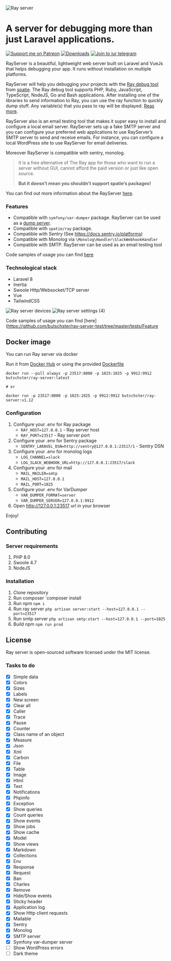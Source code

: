 ![Ray server](https://user-images.githubusercontent.com/773481/131818548-39189a7e-355a-4a9c-b783-9ae8ce627d79.png)


# A server for debugging more than just Laravel applications.

[![Support me on Patreon](https://img.shields.io/endpoint.svg?url=https%3A%2F%2Fshieldsio-patreon.vercel.app%2Fapi%3Fusername%3Dbutschster%26type%3Dpatrons&style=flat)](https://patreon.com/butschster)
[![Downloads](https://img.shields.io/docker/pulls/butschster/ray-server.svg)](https://hub.docker.com/repository/docker/butschster/ray-server)
[![Join to iur telegram](https://img.shields.io/badge/telegram-Join-blue)](https://t.me/rayserver)

RayServer is a beautiful, lightweight web server built on Laravel and VueJs that helps debugging your app. It runs without
installation on multiple platforms. 

RayServer will help you debugging your projects with the [Ray debug tool](https://github.com/spatie/ray)
from [spatie](https://spatie.be/). The Ray debug tool supports PHP, Ruby, JavaScript, TypeScript, NodeJS, Go and Bash
applications. After installing one of the libraries to send information to Ray, you can use the ray function to quickly
dump stuff. Any variable(s) that you pass to ray will be displayed. [Reas more](https://spatie.be/docs/ray/v1/introduction). 

RayServer also is an email testing tool that makes it super easy to install and configure a local email server. RayServer sets up a fake SMTP server and you can configure your preferred web applications to use RayServer’s SMTP server to send and receive emails. For instance, you can configure a local WordPress site to use RayServer for email deliveries.

Moreover RayServer is compatible with sentry, monolog. 

> It is a free alternative of The Ray app for those who want to run a server without GUI, cannot afford the paid version or just like open source.
> 
> **But it doesn’t mean you shouldn’t support spatie’s packages!**


You can find out more information about the RayServer [here](https://butschster.medium.com/server-for-debugging-not-only-laravel-applications-252814e2931).


### Features

- Compatible with `symfony/var-dumper` package. RayServer can be used as a [dump server](https://symfony.com/doc/current/components/var_dumper.html#the-dump-server).
- Compatible with `spatie/ray` package.
- Compatible with Sentry (See https://docs.sentry.io/platforms)
- Compatible with Monolog via `\Monolog\Handler\SlackWebhookHandler`
- Compatible with SMTP. RayServer can be used as an email testing tool

Code samples of usage you can find [here](https://github.com/butschster/ray-server-test/tree/master/tests/Feature)


### Technological stack

- Laravel 8
- Inertia
- Swoole Http/Websocket/TCP server
- Vue
- TailwindCSS

![Ray server devices](https://user-images.githubusercontent.com/773481/131818515-bc6c154a-4978-4a57-979e-d0f8cc99f09e.png)
![Ray server settings (4)](https://user-images.githubusercontent.com/773481/131818546-85496772-f799-4172-ae2c-9ca6c39b11a8.png)


Code samples of usage you can find [here](https://github.com/butschster/ray-server-test/tree/master/tests/Feature
## Docker image

You can run Ray server via docker

Run it from [Docker Hub](https://hub.docker.com/repository/docker/butschster/ray-server) or using the
provided [Dockerfile](https://github.com/butschster/ray-server/blob/master/Dockerfile)

```
docker run --pull always -p 23517:8000 -p 1025:1025 -p 9912:9912 butschster/ray-server:latest

# or 

docker run -p 23517:8000 -p 1025:1025 -p 9912:9912 butschster/ray-server:v1.12
```

### Configuration

1. Configure your .env for Ray package
    - `RAY_HOST=127.0.0.1` - Ray server host
    - `RAY_PORT=23517` - Ray server port
2. Configure your .env for Sentry package
    - `SENTRY_LARAVEL_DSN=http://sentry@127.0.0.1:23517/1` - Sentry DSN
3. Configure your .env for monolog logs
    - `LOG_CHANNEL=slack`
    - `LOG_SLACK_WEBHOOK_URL=http://127.0.0.1:23517/slack`
4. Configure your .env for mail
    - `MAIL_MAILER=smtp`
    - `MAIL_HOST=127.0.0.1`
    - `MAIL_PORT=1025`
5. Configure your .env for VarDumper
    - `VAR_DUMPER_FORMAT=server`
    - `VAR_DUMPER_SERVER=127.0.0.1:9912`
5. Open http://127.0.0.1:23517 url in your browser

Enjoy!

## Contributing

### Server requirements

1. PHP 8.0
2. Swoole 4.7
3. NodeJS

### Installation

1. Clone repository
2. Run composer `composer install
3. Run npm `npm i`
4. Run ray server `php artisan server:start --host=127.0.0.1 --port=23517`
4. Run smtp server `php artisan smtp:start --host=127.0.0.1 --port=1025`
5. Build npm `npm run prod`

## License

Ray server is open-sourced software licensed under the MIT license.

### Tasks to do

- [x] Simple data
- [x] Colors
- [x] Sizes
- [x] Labels
- [x] New screen
- [x] Clear all
- [x] Caller
- [x] Trace
- [x] Pause
- [x] Counter
- [x] Class name of an object
- [x] Measure
- [x] Json
- [x] Xml
- [x] Carbon
- [x] File
- [x] Table
- [x] Image
- [x] Html
- [x] Text
- [x] Notifications
- [x] Phpinfo
- [x] Exception
- [x] Show queries
- [x] Count queries
- [x] Show events
- [x] Show jobs
- [x] Show cache
- [x] Model
- [x] Show views
- [x] Markdown
- [x] Collections
- [x] Env
- [x] Response
- [x] Request
- [x] Ban
- [x] Charles
- [x] Remove
- [x] Hide/Show events
- [x] Sticky header
- [x] Application log
- [x] Show Http client requests
- [x] Mailable
- [x] Sentry
- [x] Monolog
- [x] SMTP server
- [x] Symfony var-dumper server
- [ ] Show WordPress errors
- [ ] Dark theme
